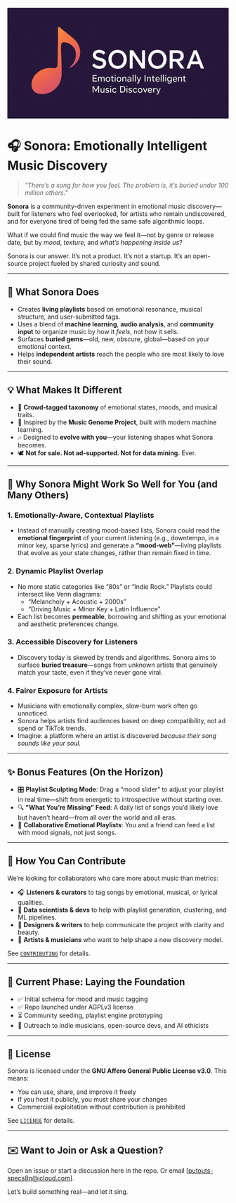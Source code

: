 ![Sonora Logo](banner.png)
# 🎧 Sonora: Emotionally Intelligent Music Discovery

> *"There’s a song for how you feel. The problem is, it’s buried under 100 million others."*

**Sonora** is a community-driven experiment in emotional music discovery—built for listeners who feel overlooked, for artists who remain undiscovered, and for everyone tired of being fed the same safe algorithmic loops.

What if we could find music the way we feel it—not by genre or release date, but by *mood*, *texture*, and *what’s happening inside us*?

Sonora is our answer. It’s not a product. It’s not a startup. It’s an open-source project fueled by shared curiosity and sound.

---

## 🧠 What Sonora Does

- Creates **living playlists** based on emotional resonance, musical structure, and user-submitted tags.
- Uses a blend of **machine learning**, **audio analysis**, and **community input** to organize music by how it *feels*, not how it sells.
- Surfaces **buried gems**—old, new, obscure, global—based on your emotional context.
- Helps **independent artists** reach the people who are most likely to love their sound.

---

## 💡 What Makes It Different

- 🔖 **Crowd-tagged taxonomy** of emotional states, moods, and musical traits.
- 🧬 Inspired by the **Music Genome Project**, built with modern machine learning.
- 🎶 Designed to **evolve with you**—your listening shapes what Sonora becomes.
- 🕊️ **Not for sale. Not ad-supported. Not for data mining.** Ever.

---

## 🌌 Why Sonora Might Work So Well for You (and Many Others)

### 1. Emotionally-Aware, Contextual Playlists
- Instead of manually creating mood-based lists, Sonora could read the **emotional fingerprint** of your current listening (e.g., downtempo, in a minor key, sparse lyrics) and generate a **“mood-web”**—living playlists that evolve as your state changes, rather than remain fixed in time.

### 2. Dynamic Playlist Overlap
- No more static categories like “80s” or “Indie Rock.” Playlists could intersect like Venn diagrams:
  - “Melancholy + Acoustic + 2000s”
  - “Driving Music + Minor Key + Latin Influence”
- Each list becomes **permeable**, borrowing and shifting as your emotional and aesthetic preferences change.

### 3. Accessible Discovery for Listeners
- Discovery today is skewed by trends and algorithms. Sonora aims to surface **buried treasure**—songs from unknown artists that genuinely match your taste, even if they’ve never gone viral.

### 4. Fairer Exposure for Artists
- Musicians with emotionally complex, slow-burn work often go unnoticed.
- Sonora helps artists find audiences based on deep compatibility, not ad spend or TikTok trends.
- Imagine: a platform where an artist is discovered *because their song sounds like your soul.*

---

## ✨ Bonus Features (On the Horizon)

- 🎛 **Playlist Sculpting Mode**: Drag a “mood slider” to adjust your playlist in real time—shift from energetic to introspective without starting over.
- 🔍 **"What You’re Missing" Feed**: A daily list of songs you’d likely love but haven’t heard—from all over the world and all eras.
- 🤝 **Collaborative Emotional Playlists**: You and a friend can feed a list with mood signals, not just songs.

---

## 🌱 How You Can Contribute

We’re looking for collaborators who care more about music than metrics:

- 🎧 **Listeners & curators** to tag songs by emotional, musical, or lyrical qualities.
- 🧠 **Data scientists & devs** to help with playlist generation, clustering, and ML pipelines.
- 🎨 **Designers & writers** to help communicate the project with clarity and beauty.
- 🎼 **Artists & musicians** who want to help shape a new discovery model.

See [`CONTRIBUTING`](CONTRIBUTING.md) for details.

---

## 📍 Current Phase: Laying the Foundation

- ✅ Initial schema for mood and music tagging
- ✅ Repo launched under AGPLv3 license
- ⏳ Community seeding, playlist engine prototyping
- 🧭 Outreach to indie musicians, open-source devs, and AI ethicists

---

## 📜 License

Sonora is licensed under the **GNU Affero General Public License v3.0**. This means:
- You can use, share, and improve it freely
- If you host it publicly, you must share your changes
- Commercial exploitation without contribution is prohibited

See [`LICENSE`](LICENSE.md) for details.

---

## ✉️ Want to Join or Ask a Question?

Open an issue or start a discussion here in the repo. Or email [putouts-specs8n@icloud.com].

Let’s build something real—and let it sing.
